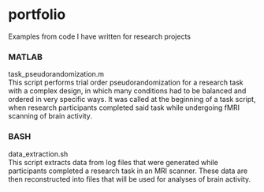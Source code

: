 # portfolio
Examples from code I have written for research projects  

### MATLAB  
task_pseudorandomization.m  
This script performs trial order pseudorandomization for a research task with a complex design, in which many conditions had to be balanced and ordered in very specific ways. It was called at the beginning of a task script, when research participants completed said task while undergoing fMRI scanning of brain activity.  

### BASH  
data_extraction.sh  
This script extracts data from log files that were generated while participants completed a research task in an MRI scanner. These data are then reconstructed into files that will be used for analyses of brain activity.
